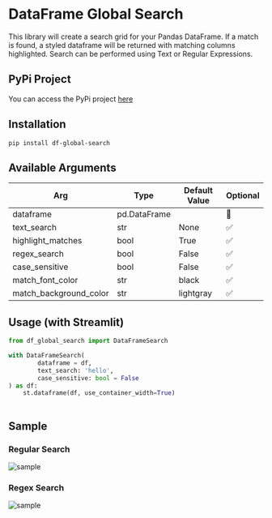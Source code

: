 # DataFrame Global Search

This library will create a search grid for your Pandas DataFrame. If a match is found, a styled dataframe will be returned with matching columns highlighted. Search can be performed using Text or Regular Expressions. 

## PyPi Project
You can access the PyPi project [here](https://pypi.org/project/df-global-search/)
## Installation 
```shell
pip install df-global-search
```

## Available Arguments

|Arg|Type|Default Value|Optional|
|---|---|---|---|
|dataframe|pd.DataFrame||🚫|
|text_search| str| None|✅|
|highlight_matches|bool|True|✅|
|regex_search|bool|False|✅|
|case_sensitive|bool|False|✅
|match_font_color|str|black|✅|
|match_background_color|str|lightgray|✅|

## Usage (with Streamlit)
``` python
from df_global_search import DataFrameSearch

with DataFrameSearch(
        dataframe = df,
        text_search: 'hello',
        case_sensitive: bool = False
) as df:
    st.dataframe(df, use_container_width=True)
    
```


## Sample

### Regular Search
![sample](images/regular_search.png "Regular Search")

### Regex Search

![sample](images/regex_search.png "Regular Search")